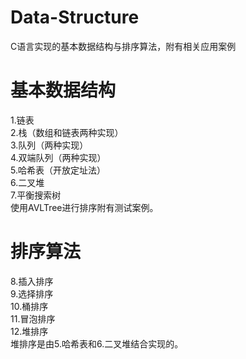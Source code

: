 # Data-Structure
C语言实现的基本数据结构与排序算法，附有相关应用案例
# 基本数据结构
1.链表<br>
2.栈（数组和链表两种实现）<br>
3.队列（两种实现）<br>
4.双端队列（两种实现）<br>
5.哈希表（开放定址法）<br>
6.二叉堆<br>
7.平衡搜索树<br>
使用AVLTree进行排序附有测试案例。
# 排序算法
8.插入排序<br>
9.选择排序<br>
10.桶排序<br>
11.冒泡排序<br>
12.堆排序<br>
堆排序是由5.哈希表和6.二叉堆结合实现的。
